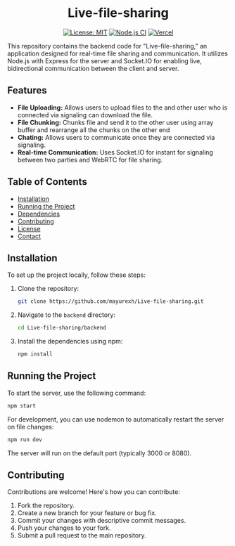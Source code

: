 <div align="center">

# Live-file-sharing

</div>

<div align="center">

[![License: MIT](https://img.shields.io/badge/License-MIT-yellow.svg)](https://opensource.org/licenses/MIT)
[![Node.js CI](https://github.com/actions/nodejs-ci/workflows/Node.js%20CI/badge.svg)](https://github.com/actions/nodejs-ci/actions)
[![Vercel](https://vercel.com/button)](https://vercel.com/new/clone?repository-url=https://github.com/mayurexh/Live-file-sharing)

</div>

This repository contains the backend code for "Live-file-sharing," an application designed for real-time file sharing and communication. It utilizes Node.js with Express for the server and Socket.IO for enabling live, bidirectional communication between the client and server.

## Features

-   **File Uploading:** Allows users to upload files to the and other user who is connected via signaling can download the file.
-   **File Chunking:** Chunks file and send it to the other user using array buffer and rearrange all the chunks on the other end
-   **Chating:** Allows users to communicate once they are connected via signaling.
-   **Real-time Communication:** Uses Socket.IO for instant for signaling between two parties and WebRTC for file sharing.

## Table of Contents

-   [Installation](#installation)
-   [Running the Project](#running-the-project)
-   [Dependencies](#dependencies)
-   [Contributing](#contributing)
-   [License](#license)
-   [Contact](#contact)

## Installation

To set up the project locally, follow these steps:

1.  Clone the repository:
    ```bash
    git clone https://github.com/mayurexh/Live-file-sharing.git
    ```
2.  Navigate to the `backend` directory:
    ```bash
    cd Live-file-sharing/backend
    ```
3.  Install the dependencies using npm:
    ```bash
    npm install
    ```

## Running the Project

To start the server, use the following command:

```bash
npm start
```

For development, you can use nodemon to automatically restart the server on file changes:

```bash
npm run dev
```

The server will run on the default port (typically 3000 or 8080).

## Contributing

Contributions are welcome! Here's how you can contribute:

1.  Fork the repository.
2.  Create a new branch for your feature or bug fix.
3.  Commit your changes with descriptive commit messages.
4.  Push your changes to your fork.
5.  Submit a pull request to the main repository.

